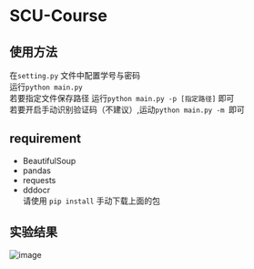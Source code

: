 # SCU-Course
## 使用方法
在`setting.py` 文件中配置学号与密码  
运行`python main.py`  
若要指定文件保存路径 运行`python main.py -p [指定路径]` 即可  
若要开启手动识别验证码（不建议）,运动`python main.py -m `即可  
## requirement
* BeautifulSoup
* pandas
* requests
* dddocr  
请使用 `pip install` 手动下载上面的包 
## 实验结果  
![image](https://user-images.githubusercontent.com/77262518/207874662-29465ad5-a183-4e9e-ab4b-064d256cedd1.png)
